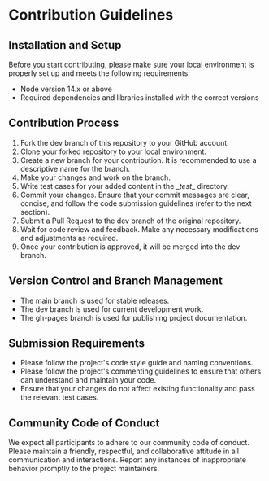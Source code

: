 # Contribution Guidelines

## Installation and Setup

Before you start contributing, please make sure your local environment is properly set up and meets the following requirements:

- Node version 14.x or above
- Required dependencies and libraries installed with the correct versions

## Contribution Process

1. Fork the dev branch of this repository to your GitHub account.
2. Clone your forked repository to your local environment.
3. Create a new branch for your contribution. It is recommended to use a descriptive name for the branch.
4. Make your changes and work on the branch.
5. Write test cases for your added content in the \__test__ directory.
6. Commit your changes. Ensure that your commit messages are clear, concise, and follow the code submission guidelines (refer to the next section).
7. Submit a Pull Request to the dev branch of the original repository.
8. Wait for code review and feedback. Make any necessary modifications and adjustments as required.
9. Once your contribution is approved, it will be merged into the dev branch.

## Version Control and Branch Management

- The main branch is used for stable releases.
- The dev branch is used for current development work.
- The gh-pages branch is used for publishing project documentation.

## Submission Requirements

- Please follow the project's code style guide and naming conventions.
- Please follow the project's commenting guidelines to ensure that others can understand and maintain your code.
- Ensure that your changes do not affect existing functionality and pass the relevant test cases.

## Community Code of Conduct

We expect all participants to adhere to our community code of conduct. Please maintain a friendly, respectful, and collaborative attitude in all communication and interactions. Report any instances of inappropriate behavior promptly to the project maintainers.
